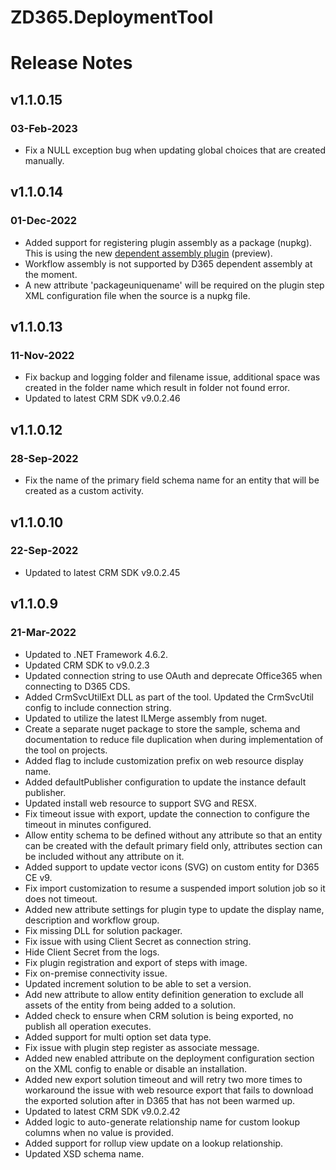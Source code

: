 # ZD365.DeploymentTool
# Release Notes
## v1.1.0.15
### 03-Feb-2023
- Fix a NULL exception bug when updating global choices that are created manually.

## v1.1.0.14
### 01-Dec-2022
- Added support for registering plugin assembly as a package (nupkg). This is using the new [dependent assembly plugin](https://learn.microsoft.com/en-us/power-apps/developer/data-platform/dependent-assembly-plugins) (preview).
- Workflow assembly is not supported by D365 dependent assembly at the moment.
- A new attribute 'packageuniquename' will be required on the plugin step XML configuration file when the source is a nupkg file.

## v1.1.0.13
### 11-Nov-2022
- Fix backup and logging folder and filename issue, additional space was created in the folder name which result in folder not found error.
- Updated to latest CRM SDK v9.0.2.46

## v1.1.0.12
### 28-Sep-2022
- Fix the name of the primary field schema name for an entity that will be created as a custom activity.

## v1.1.0.10
### 22-Sep-2022
- Updated to latest CRM SDK v9.0.2.45

## v1.1.0.9
### 21-Mar-2022
- Updated to .NET Framework 4.6.2.
- Updated CRM SDK to v9.0.2.3
- Updated connection string to use OAuth and deprecate Office365 when connecting to D365 CDS.
- Added CrmSvcUtilExt DLL as part of the tool. Updated the CrmSvcUtil config to include connection string.
- Updated to utilize the latest ILMerge assembly from nuget.
- Create a separate nuget package to store the sample, schema and documentation to reduce file duplication when during implementation of the tool on projects.
- Added flag to include customization prefix on web resource display name.
- Added defaultPublisher configuration to update the instance default publisher.
- Updated install web resource to support SVG and RESX.
- Fix timeout issue with export, update the connection to configure the timeout in minutes configured.
- Allow entity schema to be defined without any attribute so that an entity can be created with the default primary field only, attributes section can be included without any attribute on it.
- Added support to update vector icons (SVG) on custom entity for D365 CE v9.
- Fix import customization to resume a suspended import solution job so it does not timeout.
- Added new attribute settings for plugin type to update the display name, description and workflow group.
- Fix missing DLL for solution packager.
- Fix issue with using Client Secret as connection string.
- Hide Client Secret from the logs.
- Fix plugin registration and export of steps with image.
- Fix on-premise connectivity issue.
- Updated increment solution to be able to set a version.
- Add new attribute to allow entity definition generation to exclude all assets of the entity from being added to a solution.
- Added check to ensure when CRM solution is being exported, no publish all operation executes.
- Added support for multi option set data type.
- Fix issue with plugin step register as associate message.
- Added new enabled attribute on the deployment configuration section on the XML config to enable or disable an installation.
- Added new export solution timeout and will retry two more times to workaround the issue with web resource export that fails to download the exported solution after in D365 that has not been warmed up.
- Updated to latest CRM SDK v9.0.2.42
- Added logic to auto-generate relationship name for custom lookup columns when no value is provided.
- Added support for rollup view update on a lookup relationship.
- Updated XSD schema name.